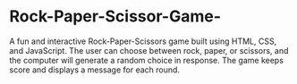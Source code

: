 # Rock-Paper-Scissor-Game-
A fun and interactive Rock-Paper-Scissors game built using HTML, CSS, and JavaScript. The user can choose between rock, paper, or scissors, and the computer will generate a random choice in response. The game keeps score and displays a message for each round.
